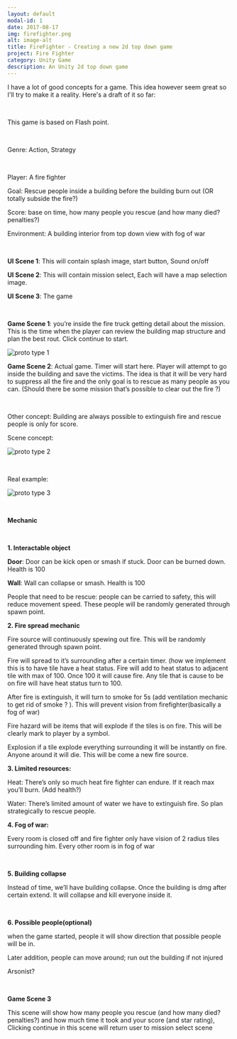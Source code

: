 ```yaml
---
layout: default
modal-id: 1
date: 2017-08-17
img: firefighter.png
alt: image-alt
title: FireFighter - Creating a new 2d top down game
project: Fire Fighter
category: Unity Game
description: An Unity 2d top down game
---
```

<p style="text-align: left;">
I have a lot of good concepts for a game. This idea however seem great so I'll try to make it a reality. Here's a draft of it so far:</p>
<p style="text-align: left;">&nbsp;</p>
<p style="text-align: left;">This game is based on Flash point.</p>
<p style="text-align: left;">&nbsp;</p>
<p style="text-align: left;">Genre: Action, Strategy</p>
<p style="text-align: left;">&nbsp;</p>
<p style="text-align: left;">Player: A fire fighter</p>
<p style="text-align: left;">Goal: Rescue people inside a building before the building burn out (OR totally subside the fire?)</p>
<p style="text-align: left;">Score: base on time, how many people you rescue (and how many died? penalties?)</p>
<p style="text-align: left;">Environment: A building interior from top down view with fog of war</p>
<p style="text-align: left;">&nbsp;</p>
<p style="text-align: left;"><strong>UI Scene 1</strong>: This will contain splash image, start button, Sound on/off</p>
<p style="text-align: left;"><strong>UI Scene 2</strong>: This will contain mission select, Each will have a map selection image.</p>
<p style="text-align: left;"><strong>UI Scene 3</strong>: The game</p>
<p style="text-align: left;">&nbsp;</p>
<p style="text-align: left;"><strong>Game Scene 1</strong>: you&rsquo;re inside the fire truck getting detail about the mission. This is the time when the player can review the building map structure and plan the best rout. Click continue to start.</p>
<p><img class="img-responsive" src="{{site.url}}\img\post\project\firefighter\post_1\img1.png" alt="proto type 1"></p>
<p style="text-align: left;"><strong>Game Scene 2</strong>: Actual game. Timer will start here. Player will attempt to go inside the building and save the victims. The idea is that it will be very hard to suppress all the fire and the only goal is to rescue as many people as you can. (Should there be some mission that&rsquo;s possible to clear out the fire ?)</p>
<p style="text-align: left;">&nbsp;</p>
<p style="text-align: left;">Other concept: Building are always possible to extinguish fire and rescue people is only for score.</p>
<p style="text-align: left;">Scene concept:</p>
<p><img class="img-responsive" src="{{site.url}}\img\post\project\firefighter\post_1\img2.png" alt="proto type 2"></p>
<p style="text-align: left;">&nbsp;</p>
<p style="text-align: left;">Real example:</p>
<p><img class="img-responsive" src="{{site.url}}\img\post\project\firefighter\post_1\img3.png" alt="proto type 3"></p>
<p style="text-align: left;">&nbsp;</p>
<p style="text-align: left;"><strong>Mechanic</strong></p>
<p style="text-align: left;">&nbsp;</p>
<p style="text-align: left;"><strong>1. Interactable object</strong></p>
<p style="text-align: left;"><strong>Door</strong>: Door can be kick open or smash if stuck. Door can be burned down. Health is 100</p>
<p style="text-align: left;"><strong>Wall</strong>: Wall can collapse or smash. Health is 100</p>
<p style="text-align: left;">People that need to be rescue: people can be carried to safety, this will reduce movement speed. These people will be randomly generated through spawn point.</p>
<p style="text-align: left;"><strong>2. Fire spread mechanic</strong></p>
<p style="text-align: left;">Fire source will continuously spewing out fire. This will be randomly generated through spawn point.</p>
<p style="text-align: left;">Fire will spread to it&rsquo;s surrounding after a certain timer. (how we implement this is to have tile have a heat status. Fire will add to heat status to adjacent tile with max of 100. Once 100 it will cause fire. Any tile that is cause to be on fire will have heat status turn to 100.</p>
<p style="text-align: left;">After fire is extinguish, it will turn to smoke for 5s (add ventilation mechanic to get rid of smoke ? ). This will prevent vision from firefighter(basically a fog of war)</p>
<p style="text-align: left;">Fire hazard will be items that will explode if the tiles is on fire. This will be clearly mark to player by a symbol.</p>
<p style="text-align: left;">Explosion if a tile explode everything surrounding it will be instantly on fire. Anyone around it will die. This will be come a new fire source.</p>
<p style="text-align: left;"><strong>3. Limited resources:</strong></p>
<p style="text-align: left;">Heat: There&rsquo;s only so much heat fire fighter can endure. If it reach max you&rsquo;ll burn. (Add health?)</p>
<p style="text-align: left;">Water: There&rsquo;s limited amount of water we have to extinguish fire. So plan strategically to rescue people.</p>
<p style="text-align: left;"><strong>4. Fog of war:</strong></p>
<p style="text-align: left;">Every room is closed off and fire fighter only have vision of 2 radius tiles surrounding him. Every other room is in fog of war</p>
<p style="text-align: left;">&nbsp;</p>
<p style="text-align: left;"><strong>5. Building collapse</strong></p>
<p style="text-align: left;">Instead of time, we&rsquo;ll have building collapse. Once the building is dmg after certain extend. It will collapse and kill everyone inside it.</p>
<p style="text-align: left;">&nbsp;</p>
<p style="text-align: left;"><strong>6. Possible people(optional)</strong></p>
<p style="text-align: left;">when the game started, people it will show direction that possible people will be in.</p>
<p style="text-align: left;">Later addition, people can move around; run out the building if not injured</p>
<p style="text-align: left;">Arsonist?</p>
<p style="text-align: left;">&nbsp;</p>
<p style="text-align: left;"><strong>Game Scene 3</strong></p>
<p style="text-align: left;">This scene will show how many people you rescue (and how many died? penalties?) and how much time it took and your score (and star rating), Clicking continue in this scene will return user to mission select scene</p>
<p>&nbsp;</p>